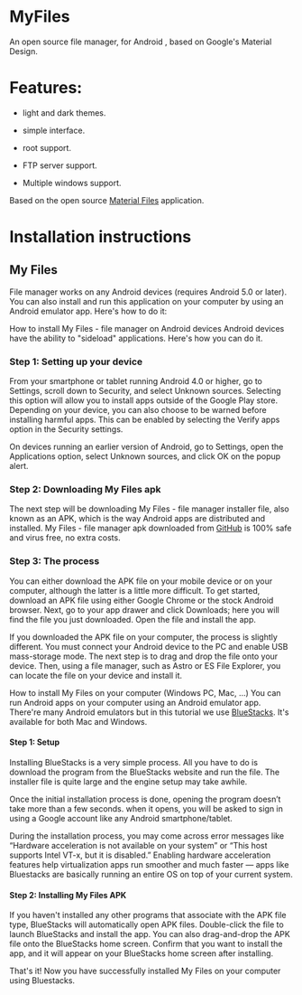 # MyFiles
An open source file manager, for Android , based on Google's Material Design.

# Features:

- light and dark themes.

- simple interface.

- root support.

- FTP server support.

- Multiple windows support.

Based on the open source [Material Files](https://github.com/zhanghai/MaterialFiles) application.
# Installation instructions

<h2>My Files</h2> File manager works on any Android devices (requires Android 5.0 or later). You can also install and run this application on your computer by using an Android emulator app. Here's how to do it:

How to install My Files - file manager on Android devices
Android devices have the ability to "sideload" applications. Here's how you can do it.

<h3>Step 1: Setting up your device</h3>

From your smartphone or tablet running Android 4.0 or higher, go to Settings, scroll down to Security, and select Unknown sources. Selecting this option will allow you to install apps outside of the Google Play store. Depending on your device, you can also choose to be warned before installing harmful apps. This can be enabled by selecting the Verify apps option in the Security settings.

On devices running an earlier version of Android, go to Settings, open the Applications option, select Unknown sources, and click OK on the popup alert.

<h3>Step 2: Downloading My Files apk</h3>

The next step will be downloading My Files - file manager installer file, also known as an APK, which is the way Android apps are distributed and installed. My Files - file manager apk downloaded from [GitHub](https://github.com/SnowflAI) is 100% safe and virus free, no extra costs.

<h3>Step 3: The process</h3>

You can either download the APK file on your mobile device or on your computer, although the latter is a little more difficult. To get started, download an APK file using either Google Chrome or the stock Android browser. Next, go to your app drawer and click Downloads; here you will find the file you just downloaded. Open the file and install the app.

If you downloaded the APK file on your computer, the process is slightly different. You must connect your Android device to the PC and enable USB mass-storage mode. The next step is to drag and drop the file onto your device. Then, using a file manager, such as Astro or ES File Explorer, you can locate the file on your device and install it.

How to install My Files on your computer (Windows PC, Mac, ...)
You can run Android apps on your computer using an Android emulator app. There're many Android emulators but in this tutorial we use [BlueStacks](https://www.bluestacks.com). It's available for both Mac and Windows.

<h4>Step 1: Setup</h4>

Installing BlueStacks is a very simple process. All you have to do is download the program from the BlueStacks website and run the file. The installer file is quite large and the engine setup may take awhile.

Once the initial installation process is done, opening the program doesn’t take more than a few seconds. when it opens, you will be asked to sign in using a Google account like any Android smartphone/tablet.

During the installation process, you may come across error messages like “Hardware acceleration is not available on your system” or “This host supports Intel VT-x, but it is disabled.” Enabling hardware acceleration features help virtualization apps run smoother and much faster — apps like Bluestacks are basically running an entire OS on top of your current system.

<h4>Step 2: Installing My Files APK</h4>

If you haven't installed any other programs that associate with the APK file type, BlueStacks will automatically open APK files. Double-click the file to launch BlueStacks and install the app. You can also drag-and-drop the APK file onto the BlueStacks home screen. Confirm that you want to install the app, and it will appear on your BlueStacks home screen after installing.

That's it! Now you have successfully installed My Files on your computer using Bluestacks.
